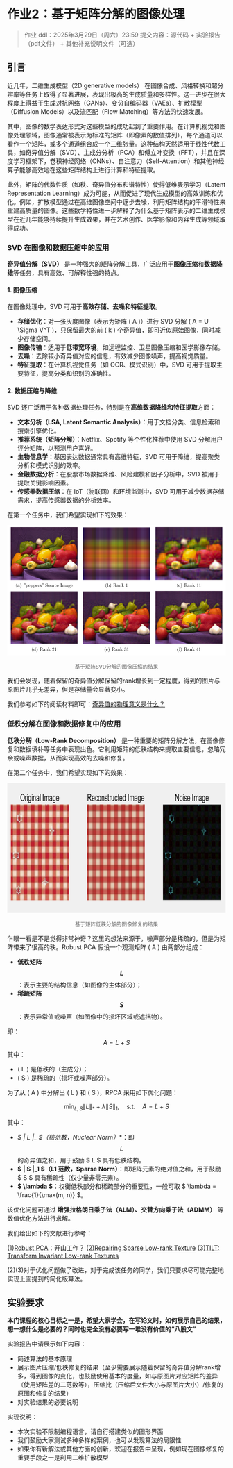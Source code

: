 # 作业2：基于矩阵分解的图像处理

> 作业 ddl：2025年3月29日（周六）23:59
> 提交内容：源代码 + 实验报告（pdf文件） + 其他补充说明文件（可选）

## 引言

近几年，二维生成模型（2D generative models） 在图像合成、风格转换和超分辨率等任务上取得了显著进展，表现出极高的生成质量和多样性。这一进步在很大程度上得益于生成对抗网络（GANs）、变分自编码器（VAEs）、扩散模型（Diffusion Models）以及流匹配（Flow Matching）等方法的快速发展。

其中，图像的数学表达形式对这些模型的成功起到了重要作用。在计算机视觉和图像处理领域，图像通常被表示为标准的矩阵（即像素的数值排列），每个通道可以看作一个矩阵，或多个通道组合成一个三维张量。这种结构天然适用于线性代数工具，如奇异值分解（SVD）、主成分分析（PCA）和傅立叶变换（FFT），并且在深度学习框架下，卷积神经网络（CNNs）、自注意力（Self-Attention）和其他神经算子能够高效地在这些矩阵结构上进行计算和特征提取。

此外，矩阵的代数性质（如秩、奇异值分布和谱特性）使得低维表示学习（Latent Representation Learning）成为可能，从而促进了现代生成模型的高效训练和优化。例如，扩散模型通过在高维图像空间中逐步去噪，利用矩阵结构的平滑特性来重建高质量的图像。这些数学特性进一步解释了为什么基于矩阵表示的二维生成模型在近几年能够持续提升生成效果，并在艺术创作、医学影像和内容生成等领域取得成功。

### SVD 在图像和数据压缩中的应用  

**奇异值分解（SVD）** 是一种强大的矩阵分解工具，广泛应用于**图像压缩**和**数据降维**等任务，具有高效、可解释性强的特点。  

#### **1. 图像压缩**  
在图像处理中，SVD 可用于**高效存储、去噪和特征提取**。  
- **存储优化**：对一张灰度图像（表示为矩阵 \( A \)）进行 SVD 分解 \( A = U \Sigma V^T \)，只保留最大的前 \( k \) 个奇异值，即可近似原始图像，同时减少存储空间。  
- **图像传输**：适用于**低带宽环境**，如远程监控、卫星图像压缩和医学影像存储。  
- **去噪**：去除较小奇异值对应的信息，有效减少图像噪声，提高视觉质量。  
- **特征提取**：在计算机视觉任务（如 OCR、模式识别）中，SVD 可用于提取主要特征，提高分类和识别的准确性。  

#### **2. 数据压缩与降维**  
SVD 还广泛用于各种数据处理任务，特别是在**高维数据降维和特征提取**方面：
- **文本分析（LSA, Latent Semantic Analysis）**：用于文档分类、信息检索和搜索引擎优化。  
- **推荐系统（矩阵分解）**：Netflix、Spotify 等个性化推荐中使用 SVD 分解用户评分矩阵，以预测用户喜好。  
- **生物信息学**：基因表达数据通常具有高维特征，SVD 可用于降维，提高聚类分析和模式识别的效率。  
- **金融数据分析**：在股票市场数据降维、风险建模和因子分析中，SVD 被用于提取关键影响因素。  
- **传感器数据压缩**：在 IoT（物联网）和环境监测中，SVD 可用于减少数据存储需求，提高传感器数据的分析效率。  

在第一个任务中，我们希望实现如下的效果：

<p align="center">
    <img src="./figs/compress.png" height=300>
</p>
<p style="text-align: center; font-size: 12px; color: #666;">基于矩阵SVD分解的图像压缩的结果</p>

我们会发现，随着保留的奇异值分解保留的rank增长到一定程度，得到的图片与原图片几乎无差异，但是存储量会显著变小。

我们参考如下的阅读材料即可：[奇异值的物理意义是什么？](https://www.zhihu.com/question/22237507)

### 低秩分解在图像和数据修复中的应用

**低秩分解（Low-Rank Decomposition）**  是一种重要的矩阵分解方法，在图像修复和数据填补等任务中表现出色。它利用矩阵的低秩结构来提取主要信息，忽略冗余或噪声数据，从而实现高效的去噪和修复。

在第二个任务中，我们希望实现如下的效果：

<p align="center">
    <img src="./figs/denoise.png" height="300">
</p>
<p style="text-align: center; font-size: 12px; color: #666;">基于矩阵低秩分解的图像修复的结果</p>

乍眼一看是不是觉得非常神奇？这里的想法来源于，噪声部分是稀疏的，但是为矩阵带来了很高的秩。Robust PCA 假设一个观测矩阵 \( A \) 由两部分组成：

- **低秩矩阵 $$ L $$**：表示主要的结构信息（如图像的主体部分）；  
- **稀疏矩阵 $$ S $$**：表示异常值或噪声（如图像中的损坏区域或遮挡物）。  

即：
$$
A = L + S
$$
其中：
- \( L \) 是低秩的（主成分）；  
- \( S \) 是稀疏的（损坏或噪声部分）。  

为了从 \( A \) 中分解出 \( L \) 和 \( S \)，RPCA 采用如下优化问题：

$$
\min_{L, S} \| L \|_* + \lambda \| S \|_1, \quad \text{s.t.} \quad A = L + S
$$

其中：
- **$ \| L \|_* $（核范数，Nuclear Norm）**：即 $$ L $$ 的奇异值之和，用于鼓励 $ L $ 具有低秩结构。
- **$ \| S \|_1 $（L1 范数，Sparse Norm）**：即矩阵元素的绝对值之和，用于鼓励 $ S $ 具有稀疏性（仅少量非零元素）。
- **$ \lambda $**：权衡低秩部分和稀疏部分的重要性，一般可取 $ \lambda = \frac{1}{\max(m, n)} $。

该优化问题可通过 **增强拉格朗日乘子法（ALM）、交替方向乘子法（ADMM）** 等数值优化方法进行求解。

我们给出如下的文献进行参考：

(1)[Robust PCA](https://arxiv.org/pdf/0912.3599)：开山工作？
(2)[Repairing Sparse Low-rank Texture](https://people.csail.mit.edu/zhangzd/papers/recover_low-rank_texture_final.pdf)
(3)[TILT: Transform Invariant Low-rank Textures](https://arxiv.org/pdf/1012.3216)

(2)(3)对于优化问题做了改进，对于完成该任务的同学，我们只要求尽可能完整地实现上面提到的简化版算法。

## 实验要求

**本门课程的核心目标之一是，希望大家学会，在写论文时，如何展示自己的结果，想一想什么是必要的？同时也完全没有必要写一堆没有价值的“八股文”**

实验报告中请展示如下内容：
- 简述算法的基本原理
- 展示图片压缩/低秩修复的结果（至少需要展示随着保留的奇异值分解rank增多，得到图像的变化，也鼓励使用基本的度量，如与原图片对应矩阵的差异（使用矩阵差的二范数等），压缩比（压缩后文件大小与原图片大小）/修复的原图和修复的结果）
- 对实验结果的必要说明

实现说明：
- 本次实验不限制编程语言，请自行搭建类似的图形界面
- 我们鼓励大家测试多种多样的案例，也可以发现算法的局限性
- 如果你有新解法或其他方面的创新，欢迎在报告中呈现，例如现在图像修复的重要手段之一是利用二维扩散模型


